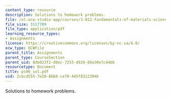 ```yaml
---
content_type: resource
description: Solutions to homework problems.
file: /ol-ocw-studio-app/courses/3-012-fundamentals-of-materials-science-fall-2005/2cbcd5557e2886b8ce70445f8312394b_ps06_sol.pdf
file_size: 3117709
file_type: application/pdf
learning_resource_types:
- Assignments
license: https://creativecommons.org/licenses/by-nc-sa/4.0/
ocw_type: OCWFile
parent_title: Assignments
parent_type: CourseSection
parent_uid: 8db023f2-d8ec-7253-d926-88a30e7c44bb
resourcetype: Document
title: ps06_sol.pdf
uid: 2cbcd555-7e28-86b8-ce70-445f8312394b
---
```

Solutions to homework problems.